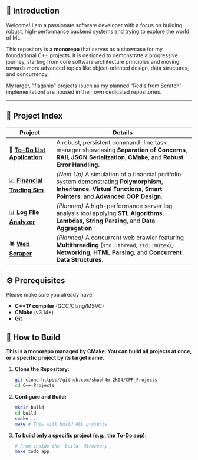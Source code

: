 

## 👋 Introduction

Welcome! I am a passionate software developer with a focus on building robust, high-performance backend systems and trying to explore the world of ML.

This repository is a **monorepo** that serves as a showcase for my foundational C++ projects. It is designed to demonstrate a progressive journey, starting from core software architecture principles and moving towards more advanced topics like object-oriented design, data structures, and concurrency.

My larger, "flagship" projects (such as my planned "Redis from Scratch" implementation) are housed in their own dedicated repositories.

---

## 📂 Project Index

| Project                                         | Details                                                                                  |
| ----------------------------------------------- | ---------------------------------------------------------------------------------------- |
| 🚀 **[To-Do List Application](https://github.com/shubh4m-2k04/CPP_Projects/tree/main/todo_app)**       | A robust, persistent command-line task manager showcasing **Separation of Concerns**, **RAII**, **JSON Serialization**, **CMake**, and **Robust Error Handling**. |
| 📈 **[Financial Trading Sim][trading-link]**     | _(Next Up)_ A simulation of a financial portfolio system demonstrating **Polymorphism**, **Inheritance**, **Virtual Functions**, **Smart Pointers**, and **Advanced OOP Design**. |
| 📊 **[Log File Analyzer][log-link]**             | _(Planned)_ A high-performance server log analysis tool applying **STL Algorithms**, **Lambdas**, **String Parsing**, and **Data Aggregation**. |
| 🕷️ **[Web Scraper][scraper-link]**              | _(Planned)_ A concurrent web crawler featuring **Multithreading** (`std::thread`, `std::mutex`), **Networking**, **HTML Parsing**, and **Concurrent Data Structures**. |

[trading-link]: ./financial-trading-sim
[log-link]: ./log-file-analyzer
[scraper-link]: ./web-scraper


## ⚙️ Prerequisites
Please make sure you already have:
- **C++17 compiler** (GCC/Clang/MSVC)
- **CMake** (v3.14+)
- **Git**

## 🚀 How to Build

**This is a monorepo managed by CMake. You can build all projects at once, or a specific project by its target name.**

1.  **Clone the Repository:**
    ```bash
    git clone https://github.com/shubh4m-2k04/CPP_Projects
    cd C++-Projects
    ```
2.  **Configure and Build:**
    ```bash
    mkdir build
    cd build
    cmake ..
    make # This will build ALL projects
    ```
3.  **To build only a specific project (e.g., the To-Do app):**
    ```bash
    # From inside the 'build' directory
    make todo_app
    ```
